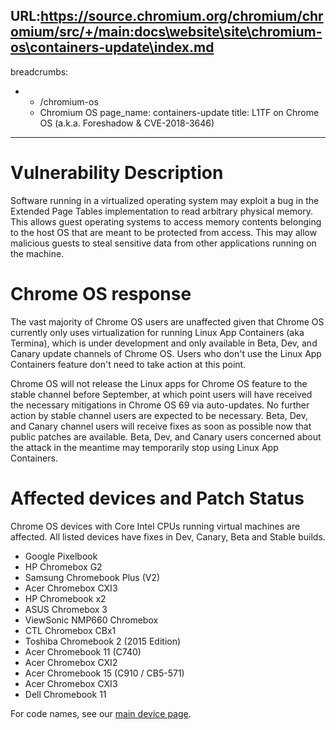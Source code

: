 URL:https://source.chromium.org/chromium/chromium/src/+/main:docs\website\site\chromium-os\containers-update\index.md
---
breadcrumbs:
- - /chromium-os
  - Chromium OS
page_name: containers-update
title: L1TF on Chrome OS (a.k.a. Foreshadow & CVE-2018-3646)
---

# Vulnerability Description

Software running in a virtualized operating system may exploit a bug in the
Extended Page Tables implementation to read arbitrary physical memory. This
allows guest operating systems to access memory contents belonging to the host
OS that are meant to be protected from access. This may allow malicious guests
to steal sensitive data from other applications running on the machine.

# Chrome OS response

The vast majority of Chrome OS users are unaffected given that Chrome OS
currently only uses virtualization for running Linux App Containers (aka
Termina), which is under development and only available in Beta, Dev, and Canary
update channels of Chrome OS. Users who don't use the Linux App Containers
feature don't need to take action at this point.

Chrome OS will not release the Linux apps for Chrome OS feature to the stable
channel before September, at which point users will have received the necessary
mitigations in Chrome OS 69 via auto-updates. No further action by stable
channel users are expected to be necessary. Beta, Dev, and Canary channel users
will receive fixes as soon as possible now that public patches are available.
Beta, Dev, and Canary users concerned about the attack in the meantime may
temporarily stop using Linux App Containers.

# Affected devices and Patch Status

Chrome OS devices with Core Intel CPUs running virtual machines are affected.
All listed devices have fixes in Dev, Canary, Beta and Stable builds.

*   Google Pixelbook
*   HP Chromebox G2
*   Samsung Chromebook Plus (V2)
*   Acer Chromebox CXI3
*   HP Chromebook x2
*   ASUS Chromebox 3
*   ViewSonic NMP660 Chromebox
*   CTL Chromebox CBx1
*   Toshiba Chromebook 2 (2015 Edition)
*   Acer Chromebook 11 (C740)
*   Acer Chromebox CXI2
*   Acer Chromebook 15 (C910 / CB5-571)
*   Acer Chromebox CXI3
*   Dell Chromebook 11

For code names, see our [main device
page](/chromium-os/developer-library/reference/development/developer-information-for-chrome-os-devices).
